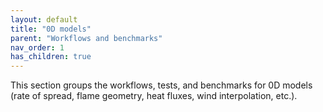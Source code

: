 ```yaml
---
layout: default
title: "0D models"
parent: "Workflows and benchmarks"
nav_order: 1
has_children: true
---
```


This section groups the workflows, tests, and benchmarks for 0D models (rate of spread, flame geometry, heat fluxes, wind interpolation, etc.).